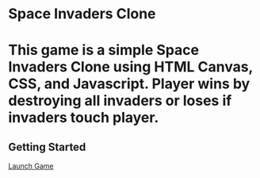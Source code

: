 <h1>Space Invaders Clone<h1>
<p>
    This game is a simple Space Invaders Clone using HTML Canvas, CSS, and Javascript.
    Player wins by destroying all invaders or loses if invaders touch player.
</p>
<h2>Getting Started</h2>
<p><a href="file:///Users/avarymitchell/portfolio-projects/projects/unit-1-project/index.html">Launch Game<a></p>

